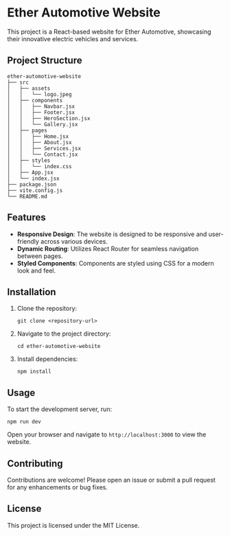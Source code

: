 # Ether Automotive Website

This project is a React-based website for Ether Automotive, showcasing their innovative electric vehicles and services.

## Project Structure

```
ether-automotive-website
├── src
│   ├── assets
│   │   └── logo.jpeg
│   ├── components
│   │   ├── Navbar.jsx
│   │   ├── Footer.jsx
│   │   ├── HeroSection.jsx
│   │   └── Gallery.jsx
│   ├── pages
│   │   ├── Home.jsx
│   │   ├── About.jsx
│   │   ├── Services.jsx
│   │   └── Contact.jsx
│   ├── styles
│   │   └── index.css
│   ├── App.jsx
│   └── index.jsx
├── package.json
├── vite.config.js
└── README.md
```

## Features

- **Responsive Design**: The website is designed to be responsive and user-friendly across various devices.
- **Dynamic Routing**: Utilizes React Router for seamless navigation between pages.
- **Styled Components**: Components are styled using CSS for a modern look and feel.

## Installation

1. Clone the repository:
   ```
   git clone <repository-url>
   ```
2. Navigate to the project directory:
   ```
   cd ether-automotive-website
   ```
3. Install dependencies:
   ```
   npm install
   ```

## Usage

To start the development server, run:
```
npm run dev
```

Open your browser and navigate to `http://localhost:3000` to view the website.

## Contributing

Contributions are welcome! Please open an issue or submit a pull request for any enhancements or bug fixes.

## License

This project is licensed under the MIT License.